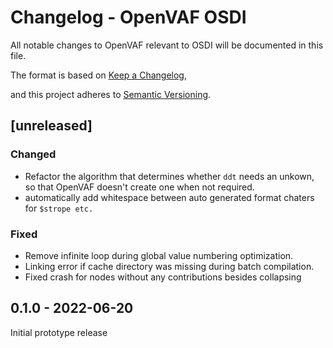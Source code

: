 # Changelog - OpenVAF OSDI

All notable changes to OpenVAF relevant to OSDI will be documented in this file.

The format is based on [Keep a Changelog](https://keepachangelog.com/en/1.0.0/),

and this project adheres to [Semantic Versioning](https://semver.org/spec/v2.0.0.html).

## [unreleased]

### Changed

* Refactor the algorithm that determines whether `ddt` needs an unkown, so that OpenVAF doesn't create one when not required.
* automatically add whitespace between auto generated format chaters for `$strope etc.`

### Fixed

* Remove infinite loop during global value numbering optimization.
* Linking error if cache directory was missing during batch compilation.
* Fixed crash for nodes without any contributions besides collapsing


## 0.1.0 - 2022-06-20

Initial prototype release
